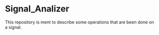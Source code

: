 # Signal_Analizer
This repository is ment to describe some operations that are been done on a signal.

